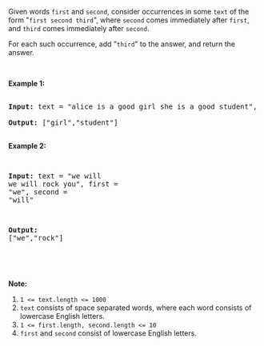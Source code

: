 Given words `` first `` and `` second ``, consider occurrences in some&nbsp;`` text `` of the form "`` first second third ``", where `` second `` comes immediately after `` first ``, and `` third `` comes immediately after `` second ``.

For each such occurrence, add "`` third ``" to the answer, and return the answer.

&nbsp;

__Example 1:__

<pre>
<strong>Input: </strong>text = <span id="example-input-1-1">"alice is a good girl she is a good student"</span>, first = <span id="example-input-1-2">"a"</span>, second = <span id="example-input-1-3">"good"</span>
<strong>Output: </strong><span id="example-output-1">["girl","student"]</span>
</pre>

<div>
<p><strong>Example 2:</strong></p>
<pre>
<strong>Input: </strong>text = <span id="example-input-2-1">"we will we will rock you"</span>, first = <span id="example-input-2-2">"we"</span>, second = <span id="example-input-2-3">"will"</span>
<strong>Output: </strong><span id="example-output-2">["we","rock"]</span>
</pre>
<p>&nbsp;</p>
<p><strong>Note:</strong></p>
<ol>
<li><code>1 &lt;= text.length &lt;= 1000</code></li>
<li><code>text</code> consists of space separated words, where each word consists of lowercase English letters.</li>
<li><code>1 &lt;= first.length, second.length &lt;= 10</code></li>
<li><code>first</code> and <code>second</code> consist of lowercase English letters.</li>
</ol>
</div>